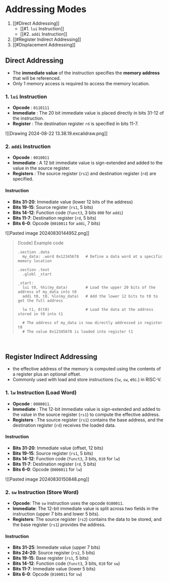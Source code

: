 # Addressing Modes
1. [[#Direct Addressing]]
	- [[#1. `lui` Instruction]]
	- [[#2. `addi` Instruction]]
2. [[#Register Indirect Addressing]]
3. [[#Displacement Addressing]]

## Direct Addressing
- The **immediate value** of the instruction specifies the **memory address** that will be referenced. 
- Only 1 memory access is required to access the memory location.
### 1. `lui` Instruction
-  **Opcode** : `0110111`
- **Immediate** : The 20 bit immediate value is placed directly in bits 31-12 of the instruction.
- **Register** : The destination register `rd` is specified in bits 11-7.

![[Drawing 2024-08-22 13.38.19.excalidraw.png]]

### 2. `addi` Instruction
- **Opcode** : `0010011`
- **Immediate** : A 12 bit immediate value is sign-extended and added to the value in the source register.
- **Registers** : The source register (`rs1`) and destination register (`rd`) are specified.

#### Instruction 
- **Bits 31-20**: Immediate value (lower 12 bits of the address)
- **Bits 19-15**: Source register (`rs1`, 5 bits)
- **Bits 14-12**: Function code (`funct3`, 3 bits `000` for `addi`)
- **Bits 11-7**: Destination register (`rd`, 5 bits)
- **Bits 6-0**: Opcode (`0010011` for `addi`, 7 bits)

![[Pasted image 20240830144952.png]]

> [!code] Example code
> ```assembly
> .section .data
>   my_data: .word 0x12345678   # Define a data word at a specific memory location
> 
> .section .text
>   .globl _start
> 
> _start:
>   lui t0, %hi(my_data)        # Load the upper 20 bits of the address of my_data into t0
>   addi t0, t0, %lo(my_data)   # Add the lower 12 bits to t0 to get the full address
> 
>   lw t1, 0(t0)                # Load the data at the address stored in t0 into t1
> 
>   # The address of my_data is now directly addressed in register t0
>   # The value 0x12345678 is loaded into register t1
> 
> ```

<br>

## Register Indirect Addressing
- the effective address of the memory is computed using the contents of a register plus an optional offset. 
- Commonly used with load and store instructions (`lw`, `sw`, etc.) in RISC-V.

### 1. `lw` Instruction (Load Word)
- **Opcode** : `0000011`.
- **Immediate** : The 12-bit immediate value is sign-extended and added to the value in the source register (`rs1`) to compute the effective address.
- **Registers** : The source register (`rs1`) contains the base address, and the destination register (`rd`) receives the loaded data.

#### Instruction
- **Bits 31-20**: Immediate value (offset, 12 bits)
- **Bits 19-15**: Source register (`rs1`, 5 bits)
- **Bits 14-12**: Function code (`funct3`, 3 bits, `010` for `lw`)
- **Bits 11-7**: Destination register (`rd`, 5 bits)
- **Bits 6-0**: Opcode (`0000011` for `lw`)

![[Pasted image 20240830150848.png]]

### 2. `sw` Instruction (Store Word)
- **Opcode**: The `sw` instruction uses the opcode `0100011`.
- **Immediate**: The 12-bit immediate value is split across two fields in the instruction (upper 7 bits and lower 5 bits).
- **Registers**: The source register (`rs2`) contains the data to be stored, and the base register (`rs1`) provides the address.

#### Instruction
- **Bits 31-25**: Immediate value (upper 7 bits)
- **Bits 24-20**: Source register (`rs2`, 5 bits)
- **Bits 19-15**: Base register (`rs1`, 5 bits)
- **Bits 14-12**: Function code (`funct3`, 3 bits, `010` for `sw`)
- **Bits 11-7**: Immediate value (lower 5 bits)
- **Bits 6-0**: Opcode (`0100011` for `sw`)